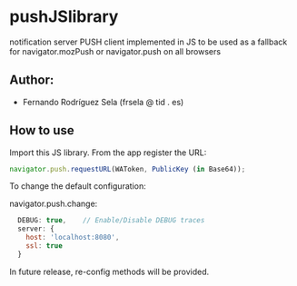 pushJSlibrary
=============

notification server PUSH client implemented in JS to be used as a fallback for
navigator.mozPush or navigator.push on all browsers

## Author:

- Fernando Rodríguez Sela (frsela @ tid . es)

## How to use

Import this JS library. From the app register the URL:

```javascript
navigator.push.requestURL(WAToken, PublicKey (in Base64));
```

To change the default configuration:

navigator.push.change:

```javascript
  DEBUG: true,    // Enable/Disable DEBUG traces
  server: {
    host: 'localhost:8080',
    ssl: true
  }
```

In future release, re-config methods will be provided.
